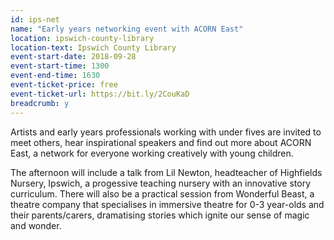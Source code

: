 ```yaml
---
id: ips-net
name: "Early years networking event with ACORN East"
location: ipswich-county-library
location-text: Ipswich County Library
event-start-date: 2018-09-28
event-start-time: 1300
event-end-time: 1630
event-ticket-price: free
event-ticket-url: https://bit.ly/2CouKaD
breadcrumb: y
---
```


Artists and early years professionals working with under fives are invited to meet others, hear inspirational speakers and find out more about ACORN East, a network for everyone working creatively with young children.

The afternoon will include a talk from Lil Newton, headteacher of Highfields Nursery, Ipswich, a progessive teaching nursery with an innovative story curriculum. There will also be a practical session from Wonderful Beast, a theatre company that specialises in immersive theatre for 0-3 year-olds and their parents/carers, dramatising stories which ignite our sense of magic and wonder.
